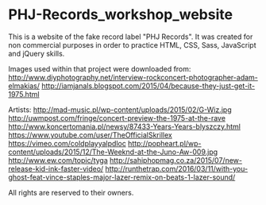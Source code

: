 # PHJ-Records_workshop_website

This is a website of the fake record label "PHJ Records". It was created for non commercial purposes in order to practice HTML, CSS, Sass, JavaScript and jQuery skills.

Images used within that project were downloaded from:
http://www.diyphotography.net/interview-rockconcert-photographer-adam-elmakias/
http://iamjanals.blogspot.com/2015/04/because-they-just-get-it-1975.html

Artists:
http://mad-music.pl/wp-content/uploads/2015/02/G-Wiz.jpg
http://uwmpost.com/fringe/concert-preview-the-1975-at-the-rave
http://www.koncertomania.pl/newsy/87433-Years-Years-blyszczy.html
https://www.youtube.com/user/TheOfficialSkrillex
https://vimeo.com/coldplayyalpdloc
http://popheart.pl/wp-content/uploads/2015/12/The-Weeknd-at-the-Juno-Aw-009.jpg
http://www.ew.com/topic/tyga
http://sahiphopmag.co.za/2015/07/new-release-kid-ink-faster-video/
http://runthetrap.com/2016/03/11/with-you-ghost-feat-vince-staples-major-lazer-remix-on-beats-1-lazer-sound/

All rights are reserved to their owners.